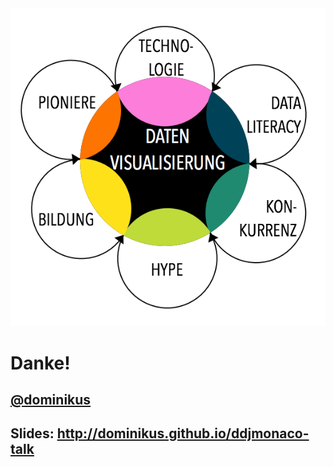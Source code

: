 <!-- conclusion -->
<section data-background="assets/white.png">
<img src="assets/intro/reasons.png" class="full-height centered"></img>
</section>



<h1 class="title">Danke!</h1>
<h2><a href="http://twitter.com/dominikus">@dominikus</a></h2>
<h2>Slides: <a href="http://dominikus.github.io/ddjmonaco-talk">http://dominikus.github.io/ddjmonaco-talk</a></h2>
